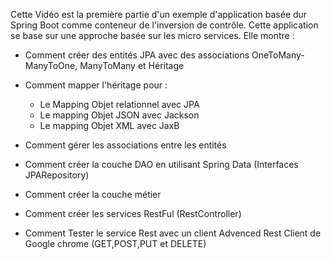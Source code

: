 Cette Vidéo est la première partie d'un exemple d'application basée dur Spring Boot comme conteneur de l'inversion de contrôle. Cette application se base sur une approche basée sur les micro services. Elle montre :

- Comment créer des entités JPA avec des associations OneToMany-ManyToOne, ManyToMany et Héritage

- Comment mapper l'héritage pour :
     - Le Mapping Objet relationnel avec JPA
     - Le mapping Objet JSON avec Jackson
     - Le mapping Objet XML avec JaxB

- Comment gérer les associations entre les entités

- Comment créer la couche DAO en utilisant Spring Data (Interfaces JPARepository) 

- Comment créer la couche métier

- Comment créer les services RestFul (RestController)

- Comment Tester le service Rest avec un client Advenced Rest Client de Google chrome (GET,POST,PUT et DELETE)